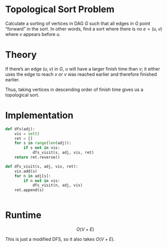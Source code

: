 ---
---
# Topological Sort Problem
Calculate a sorting of vertices in DAG $G$ such that all edges in $G$ point “forward” in the sort. In other words, find a sort where there is no $e = (u, v)$ where $v$ appears before $u$.

# Theory
If there’s an edge $(u, v)$ in $G$, $u$ will have a larger finish time than $v$; it either uses the edge to reach $v$ or $v$ was reached earlier and therefore finished earlier.

Thus, taking vertices in descending order of finish time gives us a topological sort.

# Implementation
```python
def dfs(adj):
	vis = set()
	ret = []
	for s in range(len(adj)):
		if s not in vis:
			dfs_visit(s, adj, vis, ret)
	return ret.reverse()

def dfs_visit(s, adj, vis, ret):
	vis.add(s)
	for n in adj[s]:
		if n not in vis:
			dfs_visit(n, adj, vis)
	ret.append(s)
	
```

# Runtime

$$
 O(V+E) 
$$


This is just a modified DFS, so it also takes $O(V+E)$.